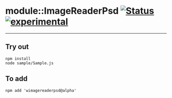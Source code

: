 
# module::ImageReaderPsd  [![Status](https://github.com/Wandalen/wImageReaderPsd/workflows/Test/badge.svg)](https://github.com/Wandalen/wImageReaderPsd/actions?query=workflow%3ATest) [![experimental](https://img.shields.io/badge/stability-experimental-orange.svg)](https://github.com/emersion/stability-badges#experimental)

___

## Try out
```
npm install
node sample/Sample.js
```

## To add
```
npm add 'wimagereaderpsd@alpha'
```

